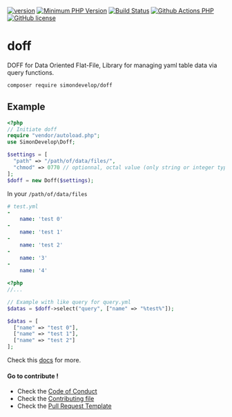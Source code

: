 [![version](https://img.shields.io/badge/Version-0.1.1-brightgreen.svg)](https://github.com/SimonDevelop/doff/releases/tag/0.1.1)
[![Minimum PHP Version](https://img.shields.io/badge/php-%3E%3D%207.1.3-8892BF.svg)](https://php.net/)
[![Build Status](https://travis-ci.org/SimonDevelop/doff.svg?branch=master)](https://travis-ci.org/SimonDevelop/doff)
[![Github Actions PHP](https://github.com/SimonDevelop/doff/workflows/PHP/badge.svg)](https://github.com/SimonDevelop/doff/actions)
[![GitHub license](https://img.shields.io/badge/License-MIT-blue.svg)](https://github.com/SimonDevelop/doff/blob/master/LICENSE)
# doff
DOFF for Data Oriented Flat-File, Library for managing yaml table data via query functions.

```bash
composer require simondevelop/doff
```

## Example

```php
<?php
// Initiate doff
require "vendor/autoload.php";
use SimonDevelop\Doff;

$settings = [
  "path" => "/path/of/data/files/",
  "chmod" => 0770 // optionnal, octal value (only string or integer type)
];
$doff = new Doff($settings);
```

In your `/path/of/data/files`
```yaml
# test.yml
-
    name: 'test 0'
-
    name: 'test 1'
-
    name: 'test 2'
-
    name: '3'
-
    name: '4'
```

```php
<?php
//...

// Example with like query for query.yml
$datas = $doff->select("query", ["name" => "%test%"]);

$datas = [
  ["name" => "test 0"],
  ["name" => "test 1"],
  ["name" => "test 2"]
];
```

Check this [docs](https://github.com/SimonDevelop/doff/blob/master/docs/introduction.md) for more.

#### Go to contribute !
- Check the [Code of Conduct](https://github.com/SimonDevelop/doff/blob/master/.github/CODE_OF_CONDUCT.md)
- Check the [Contributing file](https://github.com/SimonDevelop/doff/blob/master/.github/CONTRIBUTING.md)
- Check the [Pull Request Template](https://github.com/SimonDevelop/doff/blob/master/.github/PULL_REQUEST_TEMPLATE.md)
